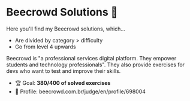 # Beecrowd Solutions 🐝

Here you'll find my Beecrowd solutions, which...

* Are divided by category > difficulty
* Go from level 4 upwards

Beecrowd is "a professional services digital platform. They empower students and technology professionals". They also provide exercises for devs who want to test and improve their skills.

* 🏆 Goal: **380/400 of solved exercises** 
* 👤 Profile: beecrowd.com.br/judge/en/profile/698004
